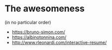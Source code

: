 # The awesomeness

(in no particular order)

- https://bruno-simon.com/
- https://albinotonnina.com/
- http://www.rleonardi.com/interactive-resume/
